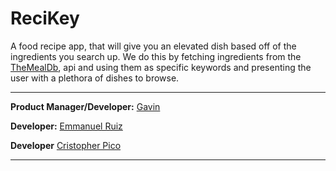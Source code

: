 # ReciKey
A food recipe app, that will give you an elevated dish based off of the ingredients you search up. We do this by fetching ingredients from the [TheMealDb](https://themealdb.com/), api and using them as specific keywords and presenting the user with a plethora of dishes to browse.

---

**Product Manager/Developer:** [Gavin](https://github.com/MarkGiddings202)

**Developer:** [Emmanuel Ruiz](https://github.com/EmmanuelR21)

**Developer** [Cristopher Pico](https://github.com/Crislp12)

---

